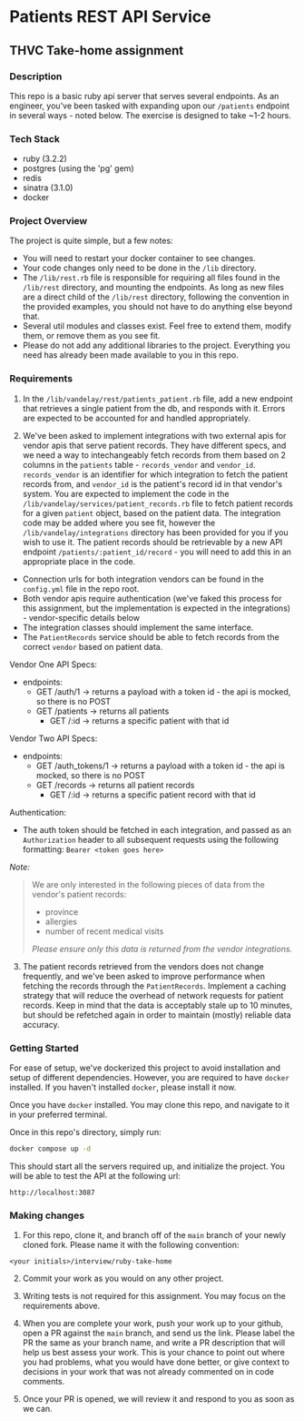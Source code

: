 # Patients REST API Service
## THVC Take-home assignment

### Description
This repo is a basic ruby api server that serves several endpoints. As an engineer, you've been tasked with expanding upon our `/patients` endpoint in several ways - noted below. The exercise is designed to take ~1-2 hours.

### Tech Stack
- ruby (3.2.2)
- postgres (using the 'pg' gem)
- redis
- sinatra (3.1.0)
- docker

### Project Overview
The project is quite simple, but a few notes:
- You will need to restart your docker container to see changes.
- Your code changes only need to be done in the `/lib` directory.
- The `/lib/rest.rb` file is responsible for requiring all files found in the `/lib/rest` directory, and mounting the endpoints. As long as new files are a direct child of the `/lib/rest` directory, following the convention in the provided examples, you should not have to do anything else beyond that.
- Several util modules and classes exist. Feel free to extend them, modify them, or remove them as you see fit.
- Please do not add any additional libraries to the project. Everything you need has already been made available to you in this repo.

### Requirements
1. In the `/lib/vandelay/rest/patients_patient.rb` file, add a new endpoint that retrieves a single patient from the db, and responds with it. Errors are expected to be accounted for and handled appropriately.

2. We've been asked to implement integrations with two external apis for vendor apis that serve patient records. They have different specs, and we need a way to intechangeably fetch records from them based on 2 columns in the `patients` table - `records_vendor` and `vendor_id`. `records_vendor` is an identifier for which integration to fetch the patient records from, and `vendor_id` is the patient's record id in that vendor's system. You are expected to implement the code in the `/lib/vandelay/services/patient_records.rb` file to fetch patient records for a given `patient` object, based on the patient data. The integration code may be added where you see fit, however the `/lib/vandelay/integrations` directory has been provided for you if you wish to use it. The patient records should be retrievable by a new API endpoint `/patients/:patient_id/record` - you will need to add this in an appropriate place in the code.

- Connection urls for both integration vendors can be found in the `config.yml` file in the repo root.
- Both vendor apis require authentication (we've faked this process for this assignment, but the implementation is expected in the integrations) - vendor-specific details below
- The integration classes should implement the same interface.
- The `PatientRecords` service should be able to fetch records from the correct `vendor` based on patient data.

Vendor One API Specs:
- endpoints:
  - GET /auth/1 -> returns a payload with a token id - the api is mocked, so there is no POST
  - GET /patients -> returns all patients
    - GET /:id -> returns a specific patient with that id

Vendor Two API Specs:
- endpoints:
  - GET /auth_tokens/1 -> returns a payload with a token id - the api is mocked, so there is no POST
  - GET /records -> returns all patient records
    - GET /:id -> returns a specific patient record with that id

Authentication:
- The auth token should be fetched in each integration, and passed as an `Authorization` header to all subsequent requests using the following formatting: `Bearer <token goes here>`

*Note:*
> We are only interested in the following pieces of data from the vendor's patient records:
> - province
> - allergies
> - number of recent medical visits
>
> *Please ensure only this data is returned from the vendor integrations.*


3. The patient records retrieved from the vendors does not change frequently, and we've been asked to improve performance when fetching the records through the `PatientRecords`. Implement a caching strategy that will reduce the overhead of network requests for patient records. Keep in mind that the data is acceptably stale up to 10 minutes, but should be refetched again in order to maintain (mostly) reliable data accuracy.

### Getting Started
For ease of setup, we've dockerized this project to avoid installation and setup of different dependencies. However, you are required to have `docker` installed. If you haven't installed `docker`, please install it now.

Once you have `docker` installed. You may clone this repo, and navigate to it in your preferred terminal.

Once in this repo's directory, simply run:

```bash
docker compose up -d
```

This should start all the servers required up, and initialize the project. You will be able to test the API at the following url:
```
http://localhost:3087
```

### Making changes
1. For this repo, clone it, and branch off of the `main` branch of your newly cloned fork. Please name it with the following convention:
```
<your initials>/interview/ruby-take-home
```

2. Commit your work as you would on any other project.

3. Writing tests is not required for this assignment. You may focus on the requirements above.

4. When you are complete your work, push your work up to your github, open a PR against the `main` branch, and send us the link. Please label the PR the same as your branch name, and write a PR description that will help us best assess your work. This is your chance to point out where you had problems, what you would have done better, or give context to decisions in your work that was not already commented on in code comments.

5. Once your PR is opened, we will review it and respond to you as soon as we can.
